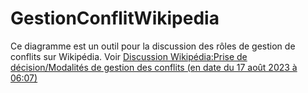# GestionConflitWikipedia 
Ce diagramme est un outil pour la discussion des rôles de gestion de conflits sur Wikipédia. 
Voir [Discussion Wikipédia:Prise de décision/Modalités de gestion des conflits (en date du 17 août 2023 à 06:07)](https://fr.wikipedia.org/w/index.php?title=Discussion_Wikip%C3%A9dia:Prise_de_d%C3%A9cision/Modalit%C3%A9s_de_gestion_des_conflits&oldid=207058943)
